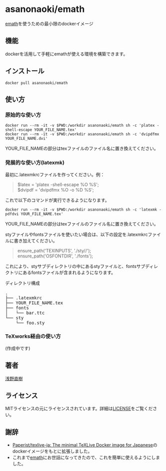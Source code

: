 # asanonaoki/emath
[emath](http://emath.s40.xrea.com/)を使うための最小限のdockerイメージ


## 機能
dockerを活用して手軽にemathが使える環境を構築できます。


## インストール
```
docker pull asanonaoki/emath
```

## 使い方
### 原始的な使い方
```
docker run --rm -it -v $PWD:/workdir asanonaoki/emath sh -c 'platex -shell-escape YOUR_FILE_NAME.tex'
docker run --rm -it -v $PWD:/workdir asanonaoki/emath sh -c 'dvipdfmx YOUR_FILE_NAME.dvi'
```
YOUR_FILE_NAMEの部分はtexファイルのファイル名に置き換えてください。

### 発展的な使い方(latexmk)
最初に.latexmkrcファイルを作ってください。例：
>$latex = 'platex -shell-escape %O %S';  
>$dvipdf = 'dvipdfmx %O -o %D %S';  

これで以下のコマンドが実行できるようになります。
```
docker run --rm -it -v $PWD:/workdir asanonaoki/emath sh -c 'latexmk -pdfdvi YOUR_FILE_NAME.tex'
```
YOUR_FILE_NAMEの部分はtexファイルのファイル名に置き換えてください。

styファイルやfontsファイルを使いたい場合は、以下の設定を.latexmkrcファイルに書き加えてください。
>ensure_path('TEXINPUTS', './sty//');  
>ensure_path('OSFONTDIR', './fonts');  

これにより、styサブディレクトリの中にあるstyファイルと、fontsサブディレクトリにあるfontsファイルが含まれるようになります。

ディレクトリ構成
<pre>
.
├── .latexmkrc
├── YOUR_FILE_NAME.tex
├── fonts
│   └── bar.ttc
└── sty
    └── foo.sty
</pre>

### TeXworks経由の使い方
(作成中です)


## 著者
[浅野直樹](https://asanonaoki.com/blog/)


## ライセンス
MITライセンスの元にライセンスされています。詳細は[LICENSE](/LICENSE)をご覧ください。


## 謝辞
- [Paperist/texlive-ja: The minimal TeXLive Docker image for Japanese](https://github.com/Paperist/texlive-ja)のdockerイメージをもとに拡張しました。
- これまで[emath](http://emath.s40.xrea.com/)にお世話になってきたので、これを簡単に使えるようにしました。


